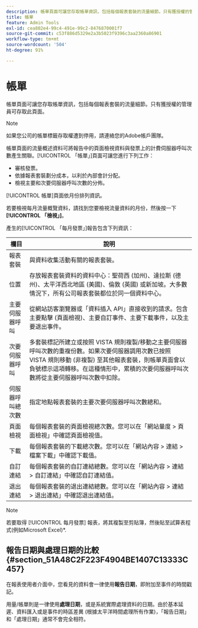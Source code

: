 ```yaml
---
description: 帳單頁面可讓您存取帳單資訊，包括每個報表套裝的流量細節。只有獲授權的管理員可存取此頁面。
title: 帳單
feature: Admin Tools
exl-id: cea802e4-99c4-491e-99c2-8476870001f7
source-git-commit: c53f886d5329e2a3b5023f9396c3aa2360a86901
workflow-type: tm+mt
source-wordcount: '504'
ht-degree: 91%

---
```


# 帳單

帳單頁面可讓您存取帳單資訊，包括每個報表套裝的流量細節。只有獲授權的管理員可存取此頁面。

>[!NOTE]
>
>如果您公司的帳單標籤存取權遭到停用，請連絡您的Adobe帳戶團隊。

帳單頁面的流量概述資料可將報告中的頁面檢視資料與發票上的計費伺服器呼叫次數產生關聯。[!UICONTROL 「帳單」]頁面可讓您進行下列工作：

* 審核發票。
* 依據報表套裝劃分成本，以利於內部會計分配。
* 檢視主要和次要伺服器呼叫次數的分佈。

[!UICONTROL 帳單]頁面依月份排列資訊。

若要檢視每月流量概覽資料，請找到您要檢視流量資料的月份，然後按一下&#x200B;**[!UICONTROL 「檢視」]**。

產生的[!UICONTROL 「每月發票」]報告包含下列資訊：

| 欄目 | 說明 |
|--- |--- |
| 報表套裝 | 與資料收集活動有關的報表套裝。 |
| 位置 | 存放報表套裝資料的資料中心：聖荷西 (加州)、達拉斯 (德州)、太平洋西北地區 (美國)、倫敦 (英國) 或新加坡。大多數情況下，所有公司報表套裝都位於同一個資料中心。 |
| 主要伺服器呼叫 | 從網站訪客瀏覽器或「資料插入 API」直接收到的請求。包含主要點擊 (頁面檢視)、主要自訂事件、主要下載事件，以及主要退出事件。 |
| 次要伺服器呼叫 | 多套裝標記所建立或按照 VISTA 規則複製/移動之主要伺服器呼叫次數的重複份數。如果次要伺服器調用次數已按照 VISTA 規則移動 (非複製) 至其他報表套裝，則帳單頁面會以負號標示這項轉移。在這種情形中，累積的次要伺服器呼叫次數將從主要伺服器呼叫次數中扣除。 |
| 伺服器呼叫總次數 | 指定地點報表套裝的主要次要伺服器呼叫次數總和。 |
| 頁面檢視 | 每個報表套裝的頁面檢視總次數。您可以在「網站量度 > 頁面檢視」中確認頁面檢視值。 |
| 下載 | 每個報表套裝的下載總次數。您可以在「網站內容 > 連結 > 檔案下載」中確認下載值。 |
| 自訂連結 | 每個報表套裝的自訂連結總數。您可以在「網站內容 > 連結 > 自訂連結」中確認自訂連結值。 |
| 退出連結 | 每個報表套裝的退出連結總數。您可以在「網站內容 > 連結 > 退出連結」中確認退出連結值。 |

>[!NOTE]
>
>若要取得 [!UICONTROL 每月發票] 報表，將其複製至剪貼簿，然後貼至試算表程式(例如Microsoft Excel)&#42;.

## 報告日期與處理日期的比較 {#section_51A48C2F223F4904BE1407C13333C457}

在報表使用者介面中，您看見的資料會一律使用&#x200B;**報告日期**，即附加至事件的時間戳記。

用量/帳單則是一律使用&#x200B;**處理日期**，或是系統實際處理資料的日期。由於基本延遲、資料匯入或是事件的時區差異 (根據太平洋時間處理所有作業)，「報告日期」和「處理日期」通常不會完全相符。
